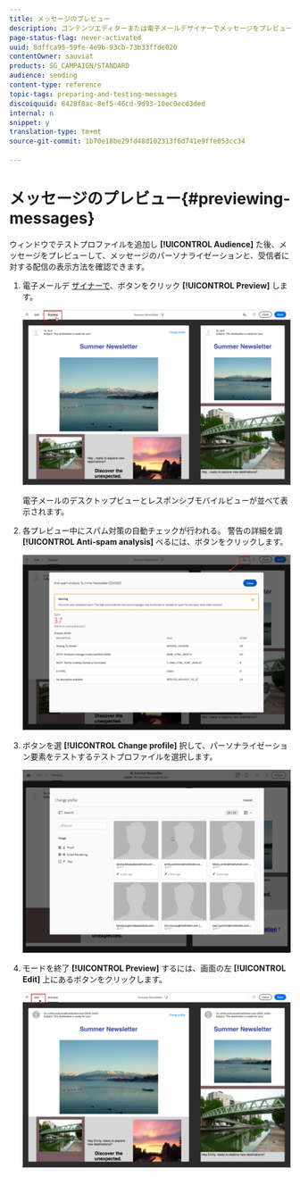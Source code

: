 ```yaml
---
title: メッセージのプレビュー
description: コンテンツエディターまたは電子メールデザイナーでメッセージをプレビューする方法について説明します。
page-status-flag: never-activated
uuid: 8dffca95-59fe-4e9b-93cb-73b33ffde020
contentOwner: sauviat
products: SG_CAMPAIGN/STANDARD
audience: sending
content-type: reference
topic-tags: preparing-and-testing-messages
discoiquuid: 8428f8ac-8ef5-46cd-9d93-10ec0ecd3ded
internal: n
snippet: y
translation-type: tm+mt
source-git-commit: 1b70e18be29fd48d102313f6d741e9ffe053cc34

---
```



# メッセージのプレビュー{#previewing-messages}

ウィンドウでテストプロファイルを追加し **[!UICONTROL Audience]** た後、メッセージをプレビューして、メッセージのパーソナライゼーションと、受信者に対する配信の表示方法を確認できます。

1. 電子メールデ [ザイナーで](../../designing/using/designing-content-in-adobe-campaign.md)、ボタンをクリック **[!UICONTROL Preview]** します。

   ![](assets/sending_preview.png)

   電子メールのデスクトップビューとレスポンシブモバイルビューが並べて表示されます。

1. 各プレビュー中にスパム対策の自動チェックが行われる。 警告の詳細を調 **[!UICONTROL Anti-spam analysis]** べるには、ボタンをクリックします。

   ![](assets/sending_anti-spam_analysis.png)

1. ボタンを選 **[!UICONTROL Change profile]** 択して、パーソナライゼーション要素をテストするテストプロファイルを選択します。

   ![](assets/sending_test-profile.png)

1. モードを終了 **[!UICONTROL Preview]** するには、画面の左 **[!UICONTROL Edit]** 上にあるボタンをクリックします。

   ![](assets/sending_preview_edit.png)

